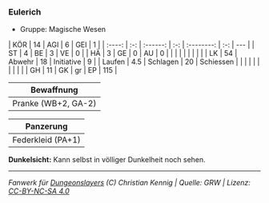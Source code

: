 ### Eulerich

- Gruppe: Magische Wesen

|  KÖR   | 14  |   AGI    |  6  |    GEI     |  1  |
| :----: | :-: | :------: | :-: | :--------: | :-: | --- |
|   ST   |  4  |    BE    |  3  |     VE     |  0  |
|   HÄ   |  3  |    GE    |  0  |     AU     |  0  |
|        |     |          |     |            |     |     |
|   LK   | 54  |  Abwehr  | 18  | Initiative |  9  |
| Laufen | 4.5 | Schlagen | 20  | Schiessen  |     |
|        |     |          |     |            |     |     |
|   GH   | 11  |    GK    | gr  |     EP     | 115 |

|     Bewaffnung      |
| :-----------------: |
| Pranke (WB+2, GA-2) |

|     Panzerung     |
| :---------------: |
| Federkleid (PA+1) |

**Dunkelsicht:** Kann selbst in völliger Dunkelheit noch sehen.

---

_Fanwerk für [Dungeonslayers](https://www.dungeonslayers.net/) (C) Christian Kennig | Quelle: GRW | Lizenz: [CC-BY-NC-SA 4.0](https://creativecommons.org/licenses/by-nc-sa/4.0/deed.de)_
